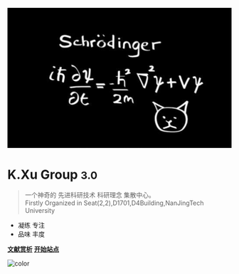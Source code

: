 <!-- _coverpage.md -->

![logo](配置图片/coverage.png)  

# K.Xu Group <small>3.0</small>

> 一个神奇的 先进科研技术 科研理念 集散中心。   
> Firstly Organized in Seat(2,2),D1701,D4Building,NanJingTech University

- 凝练    专注
- 品味    丰度

[**文献赏析**](./文献精读/README.md)
[**开始站点**](README.md)   

<!-- 背景图片 -->

<!-- ![](配置图片/coverage.png)

<!-- 背景色 -->

![color](#f0f0f0)